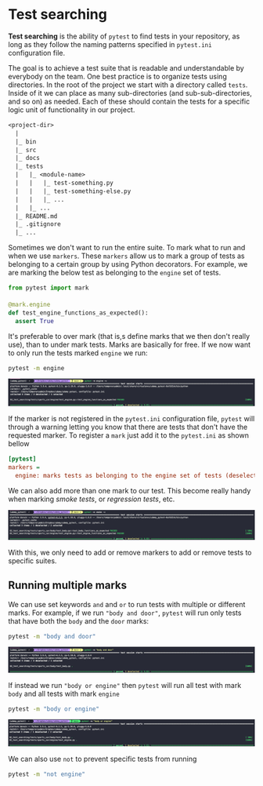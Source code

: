 # Test searching

**Test searching** is the ability of `pytest` to find tests in your repository, as long as they follow the naming patterns specified in `pytest.ini` configuration file.

The goal is to achieve a test suite that is readable and understandable by everybody on the team. One best practice is to organize tests using directories. In the root of the project we start with a directory called `tests`. Inside of it we can place as many sub-directories (and sub-sub-directories, and so on) as needed. Each of these should contain the tests for a specific logic unit of functionality in our project.

``` txt
<project-dir>
  |
  |_ bin
  |_ src
  |_ docs
  |_ tests
  |   |_ <module-name>
  |   |   |_ test-something.py
  |   |   |_ test-something-else.py
  |   |   |_ ...
  |   |_ ...
  |_ README.md
  |_ .gitignore
  |_ ...
```

Sometimes we don't want to run the entire suite. To mark what to run and when we use `markers`. These `markers` allow us to mark a group of tests as belonging to a certain group by using Python decorators. For example, we are marking the below test as belonging to the `engine` set of tests.

``` py
from pytest import mark

@mark.engine
def test_engine_functions_as_expected():
  assert True
```

It's preferable to over mark (that is,s define marks that we then don't really use), than to under mark tests. Marks are basically for free. If we now want to only run the tests marked `engine` we run:

``` bash
pytest -m engine
```

![test marking](img/01_test_marking.png)

If the marker is not registered in the `pytest.ini` configuration file, `pytest` will through a warning letting you know that there are tests that don't have the requested marker. To register a `mark` just add it to the `pytest.ini` as shown bellow

```ini
[pytest]
markers =
  engine: marks tests as belonging to the engine set of tests (deselect with '-m "not engine"')
```

We can also add more than one mark to our test. This become really handy when marking *smoke tests*, or *regression tests*, etc.

![test smoke](img/02_test_smoke.png)

With this, we only need to add or remove markers to add or remove tests to specific suites.

## Running multiple marks

We can use set keywords `and` and `or` to run tests with multiple or different marks. For example, if we run `"body and door"`, `pytest` will run only tests that have both the `body` and the `door` marks:

``` bash
pytest -m "body and door"
```

![and mark](img/03_and_mark.png)

If instead we run `"body or engine"` then `pytest` will run all test with mark `body` and all tests with mark `engine`

``` bash
pytest -m "body or engine"
```

![or mark](img/04_or_mark.png)

We can also use `not` to prevent specific tests from running

``` bash
pytest -m "not engine"
```
